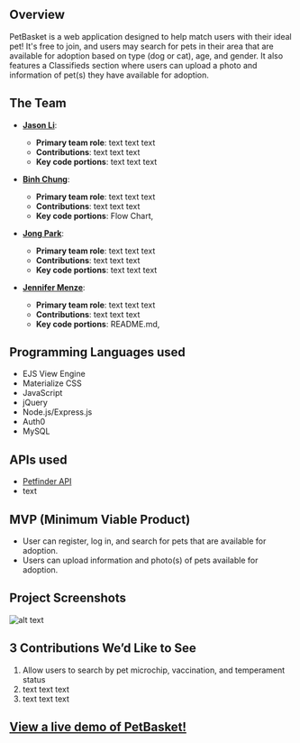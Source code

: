 ## Overview
PetBasket is a web application designed to help match users with their ideal pet! It's free to join, and users may search for pets in their area that are available for adoption based on type (dog or cat), age, and gender. It also features a Classifieds section where users can upload a photo and information of pet(s) they have available for adoption.

## The Team
* **[Jason Li](https://github.com/2monsta)**: 
	* **Primary team role**: text text text
  	* **Contributions**:  text text text 
  	* **Key code portions**: text text text

* **[Binh Chung](https://github.com/binhc)**: 
	* **Primary team role**: text text text 
  	* **Contributions**:  text text text 
  	* **Key code portions**: Flow Chart, 

* **[Jong Park](https://github.com/maclay13531)**:
	 * **Primary team role**: text text text
  	* **Contributions**:  text text text 
  	* **Key code portions**: text text text 

* **[Jennifer Menze](https://github.com/jamenze)**: 
  	* **Primary team role**: text text text
  	* **Contributions**:  text text text
  	* **Key code portions**: README.md, 

## Programming Languages used
* EJS View Engine
* Materialize CSS
* JavaScript
* jQuery
* Node.js/Express.js
* Auth0
* MySQL

## APIs used
* [Petfinder API](https://www.petfinder.com/developers/api-docs)
* text

## MVP (Minimum Viable Product)
* User can register, log in, and search for pets that are available for adoption.
* Users can upload information and photo(s) of pets available for adoption.

## Project Screenshots
![alt text](/images/screenshot1.png "project screenshot")

## 3 Contributions We’d Like to See
1. Allow users to search by pet microchip, vaccination, and temperament status
2. text text text
3. text text text

## [View a live demo of PetBasket!](https://www.google.com)
